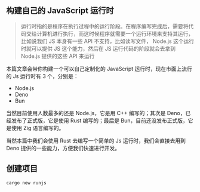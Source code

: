 ## 构建自己的 JavaScript 运行时

> 运行时指的是程序在执行过程中的运行阶段。在程序编写完成后，需要将代码交给计算机进行执行，而这时候程序就需要一个运行环境来支持其运行，比如说我们 JS 本身有一些 API 不支持，比如读写文件， Node.js 这个运行时就可以提供 JS 这个能力，然后在 JS 运行代码的阶段就会去拿到 Node.js 提供的这些 API 来运行

本篇文章会带你构建一个可以自己定制化的 JavaScript 运行时，现在市面上流行的 Js 运行时有 3 个，分别是：

- Node.js
- Deno
- Bun

当然目前使用人数最多的还是 Node.js，它是用 C++ 编写的；其次是 Deno，已经发布了正式版，它是使用 Rust 编写的；最后是 Bun，目前还没发布正式版，它是使用 Zig 语言编写的。

当然本篇中我们会使用 Rust 去编写一个简单的 Js 运行时，我们会直接去用到 Deno 提供的一些能力，方便我们快速进行开发。

## 创建项目

```bash
cargo new runjs
```



